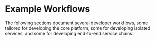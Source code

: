 # Example Workflows

The following sections document several developer workflows, some
tailored for developing the core platform, some for developing isolated
services, and some for developing end-to-end service chains.
